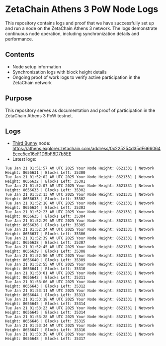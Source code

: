# ZetaChain Athens 3 PoW Node Logs
This repository contains logs and proof that we have successfully set up and run a node on the ZetaChain Athens 3 network. The logs demonstrate continuous node operation, including synchronization details and performance.

## Contents
- Node setup information
- Synchronization logs with block height details
- Ongoing proof of work logs to verify active participation in the ZetaChain network

## Purpose
This repository serves as documentation and proof of participation in the ZetaChain Athens 3 PoW testnet.

## Logs

- [Third Bunny](https://thirdbunny.xyz/) node: https://athens.explorer.zetachain.com/address/0x225254d35dE666064Eccc5ce16eF1D8bF8D7b5EE
- Latest logs:
```
Tue Jan 21 01:51:57 AM UTC 2025 Your Node Height: 8621331 | Network Height: 8656631 | Blocks Left: 35300
Tue Jan 21 01:52:02 AM UTC 2025 Your Node Height: 8621331 | Network Height: 8656632 | Blocks Left: 35301
Tue Jan 21 01:52:07 AM UTC 2025 Your Node Height: 8621331 | Network Height: 8656633 | Blocks Left: 35302
Tue Jan 21 01:52:13 AM UTC 2025 Your Node Height: 8621331 | Network Height: 8656633 | Blocks Left: 35302
Tue Jan 21 01:52:18 AM UTC 2025 Your Node Height: 8621331 | Network Height: 8656634 | Blocks Left: 35303
Tue Jan 21 01:52:23 AM UTC 2025 Your Node Height: 8621331 | Network Height: 8656635 | Blocks Left: 35304
Tue Jan 21 01:52:29 AM UTC 2025 Your Node Height: 8621331 | Network Height: 8656636 | Blocks Left: 35305
Tue Jan 21 01:52:34 AM UTC 2025 Your Node Height: 8621331 | Network Height: 8656637 | Blocks Left: 35306
Tue Jan 21 01:52:39 AM UTC 2025 Your Node Height: 8621331 | Network Height: 8656638 | Blocks Left: 35307
Tue Jan 21 01:52:45 AM UTC 2025 Your Node Height: 8621331 | Network Height: 8656639 | Blocks Left: 35308
Tue Jan 21 01:52:50 AM UTC 2025 Your Node Height: 8621331 | Network Height: 8656640 | Blocks Left: 35309
Tue Jan 21 01:52:55 AM UTC 2025 Your Node Height: 8621331 | Network Height: 8656641 | Blocks Left: 35310
Tue Jan 21 01:53:01 AM UTC 2025 Your Node Height: 8621331 | Network Height: 8656642 | Blocks Left: 35311
Tue Jan 21 01:53:06 AM UTC 2025 Your Node Height: 8621331 | Network Height: 8656643 | Blocks Left: 35312
Tue Jan 21 01:53:11 AM UTC 2025 Your Node Height: 8621331 | Network Height: 8656644 | Blocks Left: 35313
Tue Jan 21 01:53:18 AM UTC 2025 Your Node Height: 8621331 | Network Height: 8656645 | Blocks Left: 35314
Tue Jan 21 01:53:23 AM UTC 2025 Your Node Height: 8621331 | Network Height: 8656645 | Blocks Left: 35314
Tue Jan 21 01:53:28 AM UTC 2025 Your Node Height: 8621331 | Network Height: 8656646 | Blocks Left: 35315
Tue Jan 21 01:53:34 AM UTC 2025 Your Node Height: 8621331 | Network Height: 8656647 | Blocks Left: 35316
Tue Jan 21 01:53:39 AM UTC 2025 Your Node Height: 8621331 | Network Height: 8656648 | Blocks Left: 35317
```
